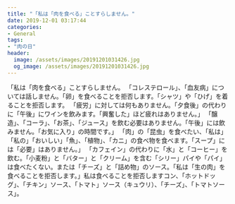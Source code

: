 ```yaml
---
title: "「私は「肉を食べる」ことすらしません。"
date: 2019-12-01 03:17:44
categories:
- General
tags:
- "肉の日"
header:
  image: /assets/images/20191201031426.jpg
  og_image: /assets/images/20191201031426.jpg
---
```


「私は「肉を食べる」ことすらしません。 「コレステロール」、「血友病」については話しません。「卵」を食べることを拒否します。「シャツ」や「ひげ」を着ることを拒否します。 「疲労」に対しては何もありません。「夕食後」の代わりに「午後」にワインを飲みます。「興奮した」ほど疲れはありません。」 「醸造」、「コーラ」、「お茶」、「ジュース」を飲む必要はありません。「午後」には飲みません。「お気に入り」の時間です。」 「肉」の「昆虫」を食べたい、「私は」「私の」「おいしい」「魚」、「植物」、「カニ」の食べ物を食べます。「スープ」には「必要」はありません。」 「カフェイン」の代わりに「水」と「コーヒー」を飲む。「小麦粉」と「バター」と「クリーム」を含む「シリー」パイや「パイ」は食べたくない。または「チーズ」と「詰め物」のソース。「私は「生の肉」を食べることを拒否します。」私は食べることを拒否しますコン、「ホットドッグ」、「チキン」ソース、「トマト」ソース（キュウリ）、「チーズ」、「トマトソース」。
